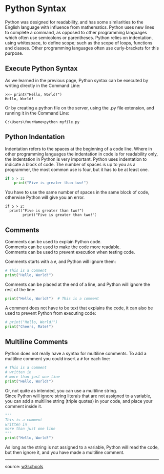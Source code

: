# Python Syntax

Python was designed for readability, and has some similarities to the English language with influence from mathematics.
Python uses new lines to complete a command, as opposed to other programming languages which often use semicolons or
parentheses. Python relies on indentation, using whitespace, to define scope; such as the scope of loops, functions and
classes. Other programming languages often use curly-brackets for this purpose.

## Execute Python Syntax

As we learned in the previous page, Python syntax can be executed by writing directly in the Command Line:

```shell
>>> print("Hello, World!")
Hello, World! 
```

Or by creating a python file on the server, using the .py file extension, and running it in the Command Line:

```shell
C:\Users\YourName>python myfile.py 
```

## Python Indentation

Indentation refers to the spaces at the beginning of a code line. Where in other programming languages the indentation
in code is for readability only, the indentation in Python is very important. Python uses indentation to indicate a
block of code. The number of spaces is up to you as a programmer, the most common use is four, but it has to be at least
one.

```python
if 5 > 2:
    print("Five is greater than two!")
```

You have to use the same number of spaces in the same block of code, otherwise Python will give you an error.

```shell title="Syntax Error"
if 5 > 2:
  print("Five is greater than two!")
        print("Five is greater than two!") 
```

## Comments

Comments can be used to explain Python code.  
Comments can be used to make the code more readable.  
Comments can be used to prevent execution when testing code.

Comments starts with a `#`, and Python will ignore them:

```python
# This is a comment
print("Hello, World!")
```

Comments can be placed at the end of a line, and Python will ignore the rest of the line:

```python 
print("Hello, World!")  # This is a comment 
```

A comment does not have to be text that explains the code, it can also be used to prevent Python from executing code:

```python
# print("Hello, World!")
print("Cheers, Mate!") 
```

## Multiline Comments

Python does not really have a syntax for multiline comments. To add a multiline comment you could insert a `#` for each
line:

```python
# This is a comment
# written in
# more than just one line
print("Hello, World!")
```

Or, not quite as intended, you can use a multiline string.  
Since Python will ignore string literals that are not assigned to a variable, you can add a multiline string (triple
quotes) in your code, and place your comment inside it.

```python
"""
This is a comment
written in
more than just one line
"""
print("Hello, World!") 
```

As long as the string is not assigned to a variable, Python will
read the code, but then ignore it, and you have made a multiline comment.

---
source: [w3schools](https://www.w3schools.com)  